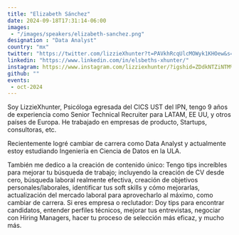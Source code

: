 ```yaml
---
title: "Elizabeth Sánchez"
date: 2024-09-18T17:31:14-06:00
images: 
 - "/images/speakers/elizabeth-sanchez.png"
designation : "Data Analyst"
country: "mx"
twitter: "https://twitter.com/lizzieXhunter?t=PAVkhRcqUlcMOWyk1KHOew&s=09"
linkedin: "https://www.linkedin.com/in/elsbeths-xhunter/"
instagram: https://www.instagram.com/lizziexhunter/?igshid=ZDdkNTZiNTM%3D
github: ""
events: 
 - oct-2024
---
```


Soy LizzieXhunter, Psicóloga egresada del CICS UST del IPN, tengo 9 años de experiencia como Senior Technical Recruiter para LATAM, EE UU, y otros países de Europa. He trabajado en empresas de producto, Startups, consultoras, etc. 

Recientemente logré cambiar de carrera como Data Analyst y actualmente estoy estudiando Ingeniería en Ciencia de Datos en la ULA. 

También me dedico a la creación de contenido único: Tengo tips increíbles para mejorar tu búsqueda de trabajo; incluyendo la creación de CV desde cero, búsqueda laboral realmente efectiva, creación de objetivos personales/laborales, identificar tus soft skills y cómo mejorarlas, actualización del mercado laboral para aprovecharlo al máximo, como cambiar de carrera. Si eres empresa o reclutador: Doy tips para encontrar candidatos, entender perfiles técnicos, mejorar tus entrevistas, negociar con Hiring Managers, hacer tu proceso de selección más eficaz, y mucho más.